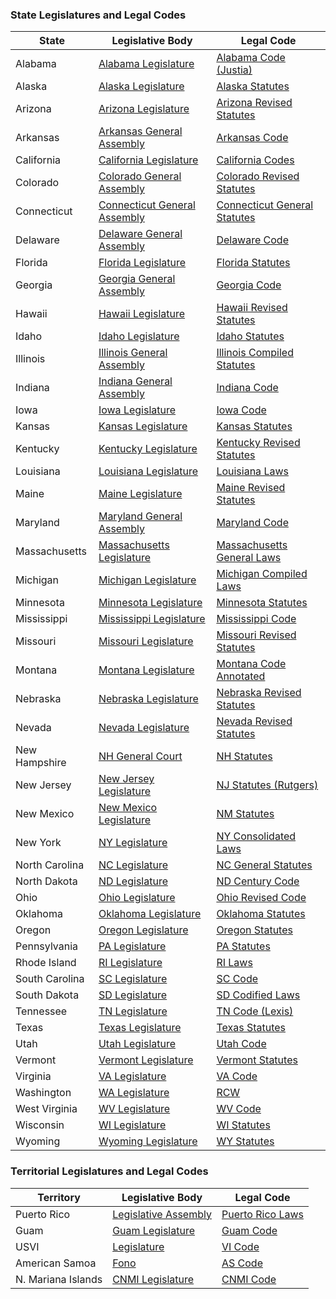 ### State Legislatures and Legal Codes

| **State**      | **Legislative Body**                                        | **Legal Code**                                                                                                                                                                                     |
| -------------- | ----------------------------------------------------------- | -------------------------------------------------------------------------------------------------------------------------------------------------------------------------------------------------- |
| Alabama        | [Alabama Legislature](https://www.legislature.state.al.us/) | [Alabama Code (Justia)](https://law.justia.com/codes/alabama/)                                                                                                                                     |
| Alaska         | [Alaska Legislature](http://www.akleg.gov/)                 | [Alaska Statutes](http://www.akleg.gov/basis/statutes.asp)                                                                                                                                         |
| Arizona        | [Arizona Legislature](https://www.azleg.gov/)               | [Arizona Revised Statutes](https://www.azleg.gov/arstitle/)                                                                                                                                        |
| Arkansas       | [Arkansas General Assembly](http://www.arkleg.state.ar.us/) | [Arkansas Code](https://law.justia.com/codes/arkansas/)                                                                                                                                            |
| California     | [California Legislature](http://www.legislature.ca.gov/)    | [California Codes](https://leginfo.legislature.ca.gov/faces/codes.xhtml)                                                                                                                           |
| Colorado       | [Colorado General Assembly](https://leg.colorado.gov/)      | [Colorado Revised Statutes](https://leg.colorado.gov/agencies/office-legislative-legal-services/colorado-revised-statutes)                                                                         |
| Connecticut    | [Connecticut General Assembly](https://www.cga.ct.gov/)     | [Connecticut General Statutes](https://www.cga.ct.gov/current/pub/titles.htm)                                                                                                                      |
| Delaware       | [Delaware General Assembly](https://legis.delaware.gov/)    | [Delaware Code](http://delcode.delaware.gov/)                                                                                                                                                      |
| Florida        | [Florida Legislature](http://www.leg.state.fl.us/)          | [Florida Statutes](http://www.leg.state.fl.us/Statutes/)                                                                                                                                           |
| Georgia        | [Georgia General Assembly](http://www.legis.ga.gov/)        | [Georgia Code](https://www.legis.ga.gov/laws/code)                                                                                                                                                 |
| Hawaii         | [Hawaii Legislature](http://www.capitol.hawaii.gov/)        | [Hawaii Revised Statutes](https://capitol.hawaii.gov/hrscurrent/)                                                                                                                                  |
| Idaho          | [Idaho Legislature](https://legislature.idaho.gov/)         | [Idaho Statutes](https://legislature.idaho.gov/statutesrules/idstat/)                                                                                                                              |
| Illinois       | [Illinois General Assembly](http://www.ilga.gov/)           | [Illinois Compiled Statutes](http://www.ilga.gov/legislation/ilcs/ilcs.asp)                                                                                                                        |
| Indiana        | [Indiana General Assembly](http://iga.in.gov/)              | [Indiana Code](http://iga.in.gov/legislative/laws/2024/ic/)                                                                                                                                        |
| Iowa           | [Iowa Legislature](https://www.legis.iowa.gov/)             | [Iowa Code](https://www.legis.iowa.gov/law/statutory)                                                                                                                                              |
| Kansas         | [Kansas Legislature](http://www.kslegislature.org/)         | [Kansas Statutes](http://kslegislature.org/li/b2023_24/statute/)                                                                                                                                   |
| Kentucky       | [Kentucky Legislature](https://legislature.ky.gov/)         | [Kentucky Revised Statutes](https://apps.legislature.ky.gov/law/statutes/)                                                                                                                         |
| Louisiana      | [Louisiana Legislature](http://www.legis.la.gov/)           | [Louisiana Laws](https://www.legis.la.gov/Legis/Laws_Toc.aspx)                                                                                                                                     |
| Maine          | [Maine Legislature](http://legislature.maine.gov/)          | [Maine Revised Statutes](https://legislature.maine.gov/statutes/)                                                                                                                                  |
| Maryland       | [Maryland General Assembly](http://mgaleg.maryland.gov/)    | [Maryland Code](https://mgaleg.maryland.gov/mgawebsite/Laws/StatuteText)                                                                                                                           |
| Massachusetts  | [Massachusetts Legislature](https://malegislature.gov/)     | [Massachusetts General Laws](https://malegislature.gov/Laws/GeneralLaws)                                                                                                                           |
| Michigan       | [Michigan Legislature](http://www.legislature.mi.gov/)      | [Michigan Compiled Laws](http://www.legislature.mi.gov/%28S%283txr0dfbbmkk4hdqgykl03b3%29%29/mileg.aspx?page=ChapterIndex)                                                                         |
| Minnesota      | [Minnesota Legislature](http://www.leg.mn.gov/)             | [Minnesota Statutes](https://www.revisor.mn.gov/statutes/)                                                                                                                                         |
| Mississippi    | [Mississippi Legislature](http://www.legislature.ms.gov/)   | [Mississippi Code](http://www.lexisnexis.com/hottopics/mscode/)                                                                                                                                    |
| Missouri       | [Missouri Legislature](http://www.house.mo.gov/)            | [Missouri Revised Statutes](https://revisor.mo.gov/main/Home.aspx)                                                                                                                                 |
| Montana        | [Montana Legislature](http://leg.mt.gov/)                   | [Montana Code Annotated](https://leg.mt.gov/bills/mca/index.html)                                                                                                                                  |
| Nebraska       | [Nebraska Legislature](http://www.nebraskalegislature.gov/) | [Nebraska Revised Statutes](https://nebraskalegislature.gov/laws/browse-statutes.php)                                                                                                              |
| Nevada         | [Nevada Legislature](https://www.leg.state.nv.us/)          | [Nevada Revised Statutes](https://www.leg.state.nv.us/NRS/)                                                                                                                                        |
| New Hampshire  | [NH General Court](http://www.gencourt.state.nh.us/)        | [NH Statutes](http://www.gencourt.state.nh.us/rsa/html/indexes/default.html)                                                                                                                       |
| New Jersey     | [New Jersey Legislature](https://www.njleg.state.nj.us/)    | [NJ Statutes (Rutgers)](https://njlaw.rutgers.edu/collections/njstats/)                                                                                                                            |
| New Mexico     | [New Mexico Legislature](https://www.nmlegis.gov/)          | [NM Statutes](https://nmonesource.com/nmos/nmsa/en/nav_date.do)                                                                                                                                    |
| New York       | [NY Legislature](http://www.nyassembly.gov/)                | [NY Consolidated Laws](https://public.leginfo.state.ny.us/lawssrch.cgi?NVLWO:)                                                                                                                     |
| North Carolina | [NC Legislature](https://www.ncleg.gov/)                    | [NC General Statutes](https://www.ncleg.gov/Laws/GeneralStatutes)                                                                                                                                  |
| North Dakota   | [ND Legislature](http://www.ndlegis.gov/)                   | [ND Century Code](https://www.ndlegis.gov/general-information/north-dakota-century-code)                                                                                                           |
| Ohio           | [Ohio Legislature](http://www.legislature.ohio.gov/)        | [Ohio Revised Code](http://codes.ohio.gov/orc)                                                                                                                                                     |
| Oklahoma       | [Oklahoma Legislature](http://www.oklegislature.gov/)       | [Oklahoma Statutes](http://www.oscn.net/applications/oscn/index.asp?level=1)                                                                                                                       |
| Oregon         | [Oregon Legislature](https://www.oregonlegislature.gov/)    | [Oregon Statutes](https://www.oregonlegislature.gov/bills_laws/pages/ors.aspx)                                                                                                                     |
| Pennsylvania   | [PA Legislature](http://www.legis.state.pa.us/)             | [PA Statutes](https://www.legis.state.pa.us/cfdocs/legis/LI/Public/cons_index.cfm)                                                                                                                 |
| Rhode Island   | [RI Legislature](http://www.rilegislature.gov/)             | [RI Laws](http://webserver.rilin.state.ri.us/Statutes/)                                                                                                                                            |
| South Carolina | [SC Legislature](http://www.scstatehouse.gov/)              | [SC Code](https://www.scstatehouse.gov/code/statmast.php)                                                                                                                                          |
| South Dakota   | [SD Legislature](http://sdlegislature.gov/)                 | [SD Codified Laws](https://sdlegislature.gov/Statutes/Codified_Laws)                                                                                                                               |
| Tennessee      | [TN Legislature](http://www.capitol.tn.gov/)                | [TN Code (Lexis)](https://advance.lexis.com/container?config=00JAA5YzM2Njk4OC1lOGVmLTRjOGMtYWNmYi1iZDRjY2QwYTUwMWUKAFBvZENhdGFsb2eJzKpChy9JZgIVoIuUr1I=&crid=c4b40c82-2125-4029-9eb1-5fb65b84025e) |
| Texas          | [Texas Legislature](http://www.capitol.texas.gov/)          | [Texas Statutes](https://statutes.capitol.texas.gov/)                                                                                                                                              |
| Utah           | [Utah Legislature](http://le.utah.gov/)                     | [Utah Code](https://le.utah.gov/xcode/code.html)                                                                                                                                                   |
| Vermont        | [Vermont Legislature](http://www.legislature.vermont.gov/)  | [Vermont Statutes](https://legislature.vermont.gov/statutes/)                                                                                                                                      |
| Virginia       | [VA Legislature](http://virginiageneralassembly.gov/)       | [VA Code](https://law.lis.virginia.gov/vacode/)                                                                                                                                                    |
| Washington     | [WA Legislature](http://leg.wa.gov/)                        | [RCW](https://app.leg.wa.gov/rcw/)                                                                                                                                                                 |
| West Virginia  | [WV Legislature](http://www.wvlegislature.gov/)             | [WV Code](http://www.wvlegislature.gov/WVCODE/Code.cfm)                                                                                                                                            |
| Wisconsin      | [WI Legislature](http://www.legis.wisconsin.gov/)           | [WI Statutes](https://docs.legis.wisconsin.gov/statutes/prefaces/toc)                                                                                                                              |
| Wyoming        | [Wyoming Legislature](http://www.wyoleg.gov/)               | [WY Statutes](https://wyoleg.gov/StateStatutes/StatutesSearch)                                                                                                                                     |

### Territorial Legislatures and Legal Codes

| **Territory**      | **Legislative Body**                                  | **Legal Code**                                                                               |
| ------------------ | ----------------------------------------------------- | -------------------------------------------------------------------------------------------- |
| Puerto Rico        | [Legislative Assembly](http://www.legislaturapr.gov/) | [Puerto Rico Laws](http://www.lexjuris.com/lexlex/leyes.htm)                                 |
| Guam               | [Guam Legislature](http://www.guamlegislature.com/)   | [Guam Code](http://www.guamcourts.org/CompilerofLaws/gca.html)                               |
| USVI               | [Legislature](http://www.legvi.org/)                  | [VI Code](https://www.lexisnexis.com/hottopics/vicode/)                                      |
| American Samoa     | [Fono](http://www.americansamoa.gov/fono)             | [AS Code](http://www.asbar.org/index.php?option=com_content&view=category&id=686&Itemid=172) |
| N. Mariana Islands | [CNMI Legislature](http://www.cnmileg.gov.mp/)        | [CNMI Code](http://cnmilaw.org/)                                                             |
